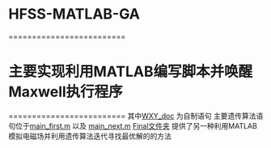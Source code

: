 HFSS-MATLAB-GA
=========================
=========================
# 主要实现利用MATLAB编写脚本并唤醒Maxwell执行程序


=========================
其中[WXY_doc](https://github.com/fusuguo/MATLAB-Maxwell-GA/tree/main/WXY_doc) 
为自制语句
主要遗传算法语句位于[main_first.m](https://github.com/fusuguo/MATLAB-Maxwell-GA/blob/main/main_first.m) 以及 [main_next.m](https://github.com/fusuguo/MATLAB-Maxwell-GA/blob/main/main_next.m)
[Final文件夹](https://github.com/fusuguo/MATLAB-Maxwell-GA/tree/main/final) 提供了另一种利用MATLAB模拟电磁场并利用遗传算法迭代寻找最优解的的方法